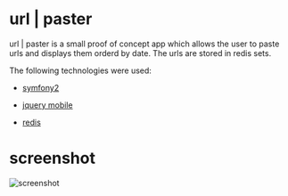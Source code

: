 url | paster
========================

url | paster is a small proof of concept app which allows the user
to paste urls and displays them orderd by date.
The urls are stored in redis sets.


The following technologies were used:

- [symfony2][1]

- [jquery mobile][2]

- [redis][3]

[1]:  http://symfony.com
[2]:  http://jquerymobile.com
[3]:  http://redis.io


screenshot
=========================
![screenshot](https://camo.githubusercontent.com/054a86b3d7661da0088cf368a407375ec6790c26/68747470733a2f2f70686f746f732d322e64726f70626f782e636f6d2f742f302f4141433035776d694d784d2d476b7261723861587076714f4179366e63625575507553326346696a4d50506865772f31322f31373532333131302f706e672f31303234783736382f332f313430303138373630302f302f322f466f746f25323031352e30352e31342532303231253230313625323032352e706e672f52526262536f5776376d39316541374c755774447567776a4241637a625f6b387863686c6678795f685141)
